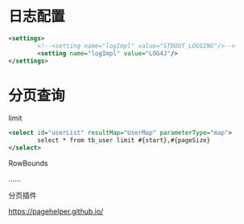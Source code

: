 # 日志配置

```xml
<settings>
        <!--<setting name="logImpl" value="STDOUT_LOGGING"/>-->
        <setting name="logImpl" value="LOG4J"/>
</settings>
```

# 分页查询

limit

```xml
<select id="userList" resultMap="UserMap" parameterType="map">
        select * from tb_user limit #{start},#{pageSize}
</select>
```

RowBounds

......

分页插件

https://pagehelper.github.io/



